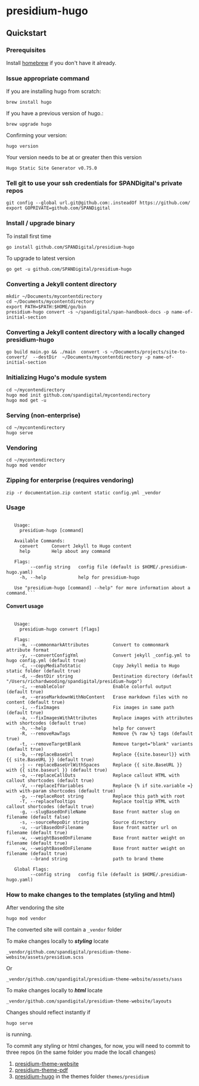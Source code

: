 # presidium-hugo

## Quickstart

### Prerequisites
Install [homebrew](https://brew.sh/) if you don't have it already.

### Issue appropriate command

If you are installing hugo from scratch:

```brew install hugo```

If you have a previous version of hugo.:

```brew upgrade hugo```

Confirming your version:

```hugo version```

Your version needs to be at or greater then this version

```Hugo Static Site Generator v0.75.0```

### Tell git to use your ssh credentials for SPANDigital's private repos

```
git config --global url.git@github.com:.insteadOf https://github.com/
export GOPRIVATE=github.com/SPANDigital
```

### Install / upgrade binary

To install first time
```
go install github.com/SPANDigital/presidium-hugo
```
To upgrade to latest version
```
go get -u github.com/SPANDigital/presidium-hugo
```

### Converting a Jekyll content directory

```
mkdir ~/Documents/mycontentdirectory
cd ~/Documents/mycontentdirectory
export PATH=$PATH:$HOME/go/bin
presidium-hugo convert -s ~/spandigital/span-handbook-docs -p name-of-initial-section
```

### Converting a Jekyll content directory with a locally changed presidium-hugo

```
go build main.go && ./main  convert -s ~/Documents/projects/site-to-convert/  --destDir  ~/Documents/mycontentdirectory -p name-of-initial-section
```

### Initializing Hugo's module system

````
cd ~/mycontendirectory
hugo mod init github.com/spandigital/mycontendirectory
hugo mod get -u
````
### Serving (non-enterprise)
````
cd ~/mycontendirectory
hugo serve
````

### Vendoring
````
cd ~/mycontendirectory
hugo mod vendor
````

### Zipping for enterprise (requires vendoring)
````
zip -r documentation.zip content static config.yml _vendor
````

### Usage

```CLI tools for managing Presidium Hugo content

   Usage:
     presidium-hugo [command]

   Available Commands:
     convert     Convert Jekyll to Hugo content
     help        Help about any command

   Flags:
         --config string   config file (default is $HOME/.presidium-hugo.yaml)
     -h, --help            help for presidium-hugo

   Use "presidium-hugo [command] --help" for more information about a command.```
```

#### Convert usage

```Convert Jekyll to Hugo content

   Usage:
     presidium-hugo convert [flags]

   Flags:
     -m, --commonmarkAttributes         Convert to commonmark attribute format
     -y, --convertConfigYml             Convert jekyll _config.yml to hugo config.yml (default true)
     -C, --copyMediaToStatic            Copy Jekyll media to Hugo static folder (default true)
     -d, --destDir string               Destination directory (default "/Users/richardwooding/spandigital/presidium-hugo")
     -c, --enableColor                  Enable colorful output (default true)
     -e, --eraseMarkdownWithNoContent   Erase markdown files with no content (default true)
     -i, --fixImages                    Fix images in same path (default true)
     -a, --fixImagesWithAttributes      Replace images with attributes with shortcodes (default true)
     -h, --help                         help for convert
     -R, --removeRawTags                Remove {% raw %} tags (default true)
     -t, --removeTargetBlank            Remove target="blank" variants (default true)
     -b, --replaceBaseUrl               Replace {{site.baseurl}} with {{ site.BaseURL }} (default true)
     -j -- replaceBaseUrlWithSpaces     Replace {{ site.BaseURL }} with {{ site.baseurl }} (default true)
     -o, --replaceCallOuts              Replace callout HTML with callout shortcodes (default true)
     -V, --replaceIfVariables           Replace {% if site.variable =} with with-param shortcodes (default true)
     -p, --replaceRoot string           Replace this path with root
     -T, --replaceTooltips              Replace tooltip HTML with callout shortcodes (default true)
     -g, --slugBasedOnFileName          Base front matter slug on filename (default false)
     -s, --sourceRepoDir string         Source directory
     -u, --urlBasedOnFilename           Base front matter url on filename (default true)
     -w, --weightBasedOnFilename        Base front matter weight on filename (default true)
     -w, --weightBasedOnFilename        Base front matter weight on filename (default true)
         --brand string                 path to brand theme
         
   Global Flags:
         --config string   config file (default is $HOME/.presidium-hugo.yaml)
  ```

### How to make changes to the templates (styling and html)

After vendoring the site
```
hugo mod vendor
```

The converted site will contain a ```_vendor``` folder

To make changes locally to ***styling*** locate
```
_vendor/github.com/spandigital/presidium-theme-website/assets/presidium.scss
```
Or
```
_vendor/github.com/spandigital/presidium-theme-website/assets/sass
```
To make changes locally to ***html*** locate
```
_vendor/github.com/spandigital/presidium-theme-website/layouts
```

Changes should reflect instantly if
```
hugo serve
```
is running.

To commit any styling or html changes, for now, you will need to commit to three repos (in the same folder you made the locall changes)
1. [presidium-theme-website](https://github.com/spandigital/presidium-theme-website)
2. [presidium-theme-pdf](https://github.com/SPANDigital/presidium-theme-pdf)
3. [presidium-hugo](https://github.com/SPANDigital/presidium-hugo/tree/master/themes/presidium) in the themes folder  ```themes/presidium```
